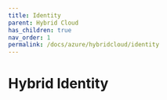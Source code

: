 ```yaml
---
title: Identity
parent: Hybrid Cloud
has_children: true
nav_order: 1
permalink: /docs/azure/hybridcloud/identity
---
```


# Hybrid Identity
